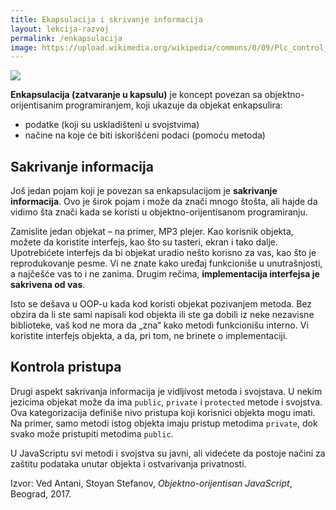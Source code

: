 ```yaml
---
title: Ekapsulacija i skrivanje informacija
layout: lekcija-razvoj
permalink: /enkapsulacija
image: https://upload.wikimedia.org/wikipedia/commons/0/09/Plc_control_panel.JPG
---
```


![]({{page.image}})

**Enkapsulacija (zatvaranje u kapsulu)** je koncept povezan sa objektno-orijentisanim programiranjem, koji ukazuje da objekat enkapsulira:

- podatke (koji su uskladišteni u svojstvima)
- načine na koje će biti iskorišćeni podaci (pomoću metoda)

## Sakrivanje informacija

Još jedan pojam koji je povezan sa enkapsulacijom je **sakrivanje informacija**. Ovo je širok pojam i može da znači mnogo štošta, ali hajde da vidimo šta znači kada se koristi u objektno-orijentisanom programiranju.

Zamislite jedan objekat – na primer, MP3 plejer. Kao korisnik objekta, možete da koristite interfejs, kao što su tasteri, ekran i tako dalje. Upotrebićete interfejs da bi objekat uradio nešto korisno za vas, kao što je reprodukovanje pesme. Vi ne znate kako uređaj funkcioniše u unutrašnjosti, a najčešće vas to i ne zanima. Drugim rečima, **implementacija interfejsa je sakrivena od vas**.

Isto se dešava u OOP-u kada kod koristi objekat pozivanjem metoda. Bez obzira da li ste sami napisali kod objekta ili ste ga dobili iz neke nezavisne biblioteke, vaš kod ne mora da „zna“ kako metodi funkcionišu interno. Vi koristite interfejs objekta, a da, pri tom, ne brinete o implementaciji.

## Kontrola pristupa

Drugi aspekt sakrivanja informacija je vidljivost metoda i svojstava. U nekim jezicima objekat može da ima `public`, `private` i `protected` metode i svojstva. Ova kategorizacija definiše nivo pristupa koji korisnici objekta mogu imati. Na primer, samo metodi istog objekta imaju pristup metodima `private`, dok svako može pristupiti metodima `public`.

U JavaScriptu svi metodi i svojstva su javni, ali videćete da postoje načini za zaštitu podataka unutar objekta i ostvarivanja privatnosti.


Izvor: Ved Antani, Stoyan Stefanov, *Objektno-orijentisan JavaScript*, Beograd, 2017.

